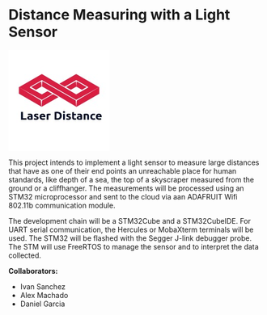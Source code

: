 # Distance Measuring with a Light Sensor

<img align="middle" src="/img/PROJECT_LOGO.jpg" alt="project logo" title="logo">

This project intends to implement a light sensor to measure large distances that have as one of their end points an unreachable place for human standards, like depth of a sea, the top of a skyscraper measured from the ground or a cliffhanger. The measurements will be processed using an STM32 microprocessor and sent to the cloud via aan ADAFRUIT Wifi 802.11b communication module. 

The development chain will be a STM32Cube and a STM32CubeIDE. For UART serial communication, the Hercules or MobaXterm terminals will be used. The STM32 will be flashed with the Segger J-link debugger probe. The STM will use FreeRTOS to manage the sensor and to interpret the data collected.


**Collaborators:**
* Ivan Sanchez
* Alex Machado
* Daniel Garcia
